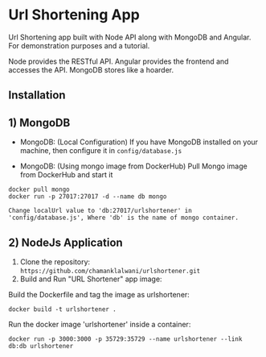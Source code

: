 # Url Shortening App

Url Shortening app built with Node API along with MongoDB and Angular. For demonstration purposes and a tutorial.

Node provides the RESTful API. Angular provides the frontend and accesses the API. MongoDB stores like a hoarder.

## Installation

## 1) MongoDB

- MongoDB: (Local Configuration)
    If you have MongoDB installed on your machine, then configure it in `config/database.js`

- MongoDB: (Using mongo image from DockerHub)
    Pull Mongo image from DockerHub and start it

```
docker pull mongo
docker run -p 27017:27017 -d --name db mongo

Change localUrl value to 'db:27017/urlshortener' in 'config/database.js', Where 'db' is the name of mongo container.
```

## 2) NodeJs Application

1. Clone the repository: `https://github.com/chamanklalwani/urlshortener.git`
2. Build and Run "URL Shortener" app image:

Build the Dockerfile and tag the image as urlshortener:

```
docker build -t urlshortener .
```

Run the docker image 'urlshortener' inside a container:

```
docker run -p 3000:3000 -p 35729:35729 --name urlshortener --link db:db urlshortener
```
